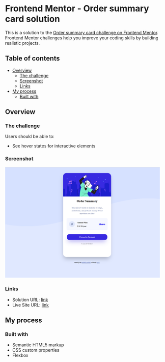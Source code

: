 # Frontend Mentor - Order summary card solution

This is a solution to the [Order summary card challenge on Frontend Mentor](https://www.frontendmentor.io/challenges/order-summary-component-QlPmajDUj). Frontend Mentor challenges help you improve your coding skills by building realistic projects. 

## Table of contents

- [Overview](#overview)
  - [The challenge](#the-challenge)
  - [Screenshot](#screenshot)
  - [Links](#links)
- [My process](#my-process)
  - [Built with](#built-with)


## Overview

### The challenge

Users should be able to:

- See hover states for interactive elements

### Screenshot

![](./screenshot.png)


### Links

- Solution URL: [link](https://https://github.com/Microbai/Order-summary-card-challenge-on-Frontend-Mentor)
- Live Site URL: [link](https://order-summary-card-challenge-on-frontend-mentor.vercel.app/)

## My process

### Built with

- Semantic HTML5 markup
- CSS custom properties
- Flexbox


